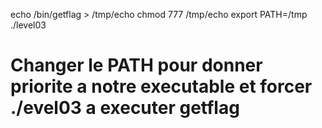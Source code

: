 echo /bin/getflag > /tmp/echo
chmod 777 /tmp/echo
export PATH=/tmp
./level03



# Changer le PATH pour donner priorite a notre executable et forcer ./evel03 a executer getflag
